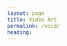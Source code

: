 ```yaml
---
layout: page
title: Video Art
permalink: /void/
heading: 
---
```

<script>

var characters = {
	count: 0,
	appear: function(menu) {
		// select a geometric char from array
		// var menu = ['•','◊','∆'];

		// select random integer from 0-2
		var dart = Math.random();
		dart = Math.floor(dart* menu.length );
		var character = menu[dart];

		var idName = 'char-' + this.count++;
		// insert at the beginning of the body element
		$('body').prepend('<span class="character" id="' + idName+ '">'  + character + '</span>');
		// style it with css?
	},
	disappear: function() {
		$('.character').hide();
	},
	move: function(destX, destY, count) {
		var whichChar = Math.floor(Math.random()*characters.count);
		alert(characters.count);
		$('.character').animate(
			{ top: destY, left: destX },
		  	3000
		);
	},
	// characters.newColor();
	// change the characters to a random color, using hsl values
	newColor: function() {
		var hueValue = Math.random() * 360;
	  	var saturationValue = Math.random() * 100;
	  	var lightnessValue = Math.random() * 100;
	  	var hsl = "hsl(" + hueValue + "," + saturationValue + "%," + lightnessValue + "%)";
		$('.characters').css('color', 'hls');
	},
	// characters.newSize();
	// change the character css to a random font-size between 50 and 400%
	newSize: function() {
		var ranSize = 50 + Math.random() * 350 + "%";
		$('.characters').css('font-size', 'randSize');
	}
}

characters.appear(['•','◊','∆']);
$( document ).ready(function() {

	$('body').click( function(event) {
		characters.newSize();
		characters.newColor();
	});
});
// characters.appear(['•','◊','∆']);
// $('body').click( function(event) {
// 	alert(event.pageX);
// 	alert(event.pageY);
// 	characters.move(event.pageX, event.pageY, characters.count);

// });

</script>

<style>
.characters {
	position: absolute;
	font-size: 60px;
}
</style>
